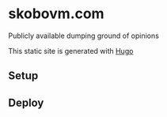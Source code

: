 # skobovm.com 
Publicly available dumping ground of opinions


This static site is generated with [Hugo](https://gohugo.io/)

## Setup


## Deploy

